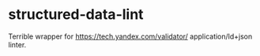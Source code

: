 # structured-data-lint

Terrible wrapper for https://tech.yandex.com/validator/ application/ld+json linter.
